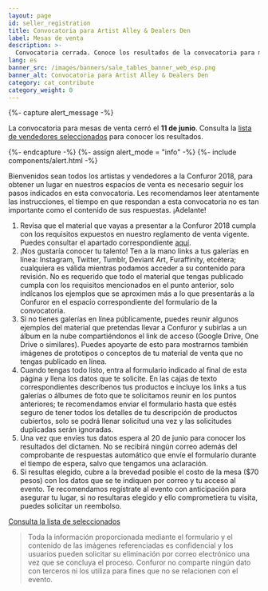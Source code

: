 ```yaml
---
layout: page
id: seller_registration
title: Convocatoria para Artist Alley & Dealers Den
label: Mesas de venta
description: >-
  Convocatoria cerrada. Conoce los resultados de la convocatoria para mesas de venta en Confuror 2018
lang: es
banner_src: /images/banners/sale_tables_banner_web_esp.png
banner_alt: Convocatoria para Artist Alley & Dealers Den
category: cat_contribute
category_weight: 0
---
```


{%- capture alert_message -%}
  <p>La convocatoria para mesas de venta cerró el <b>11 de junio</b>. Consulta la <a href="/es/registro/mesa_venta/seleccion">lista de vendedores seleccionados</a> para conocer los resultados.</p>
{%- endcapture -%}
{%- assign alert_mode = "info" -%}
{%- include components/alert.html -%}

Bienvenidos sean todos los artistas y vendedores a la Confuror 2018, para obtener un lugar en nuestros espacios de venta es necesario seguir los pasos indicados en esta convocatoria. Les recomendamos leer atentamente las instrucciones, el tiempo en que respondan a esta convocatoria no es tan importante como el contenido de sus respuestas. ¡Adelante!

1. Revisa que el material que vayas a presentar a la Confuror 2018 cumpla con los requisitos expuestos en nuestro reglamento de venta vigente. Puedes consultar el apartado correspondiente [aquí](/es/acerca_de/ventas/#contenido_aceptado).
2. ¡Nos gustaría conocer tu talento! Ten a la mano links a tus galerías en línea: Instagram, Twitter, Tumblr, Deviant Art, Furaffinity, etcétera; cualquiera es válida mientras podamos acceder a su contenido para revisión. No es requerido que todo el material que tengas publicado cumpla con los requisitos mencionados en el punto anterior, solo indícanos los ejemplos que se aproximen más a lo que presentarás a la Confuror en el espacio correspondiente del formulario de la convocatoria.
3. Si no tienes galerías en línea públicamente, puedes reunir algunos ejemplos del material que pretendas llevar a Confuror y subirlas a un álbum en la nube compartiéndonos el link de acceso (Google Drive, One Drive o similares). Puedes apoyarte de esto para mostrarnos también imágenes de prototipos o conceptos de tu material de venta que no tengas publicado en línea.
4. Cuando tengas todo listo, entra al formulario indicado al final de esta página y llena los datos que te solicite. En las cajas de texto correspondientes descríbenos tus productos e incluye los links a tus galerías o álbumes de foto que te solicitamos reunir en los puntos anteriores; te recomendamos enviar el formulario hasta que estés seguro de tener todos los detalles de tu descripción de productos cubiertos, solo se podrá llenar solicitud una vez y las solicitudes duplicadas serán ignoradas.
5. Una vez que envíes tus datos espera al 20 de junio para conocer los resultados del dictamen. No se recibirá ningún correo además del comprobante de respuestas automático que envíe el formulario durante el tiempo de espera, salvo que tengamos una aclaración.
6. Si resultas elegido, cubre a la brevedad posible el costo de la mesa ($70 pesos) con los datos que se te indiquen por correo y tu acceso al evento. Te recomendamos regístrate al evento con anticipación para asegurar tu lugar, si no resultaras elegido y ello comprometiera tu visita, puedes solicitar un reembolso.

<!-- <div class="registration__form-button-container">
  <a href="https://goo.gl/forms/WlykrAX7DE2cVtdB3" target="_blank" class="registration__form-button">¡Regístrate aquí!</a>
</div> -->

<div class="registration__form-button-container">
  <a href="/es/registro/mesa_venta/seleccion" class="registration__form-button">Consulta la lista de seleccionados</a>
</div>


> Toda la información proporcionada mediante el formulario y el contenido de las imágenes referenciadas es confidencial y los usuarios pueden solicitar su eliminación por correo electrónico una vez que se concluya el proceso. Confuror no comparte ningún dato con terceros ni los utiliza para fines que no se relacionen con el evento.